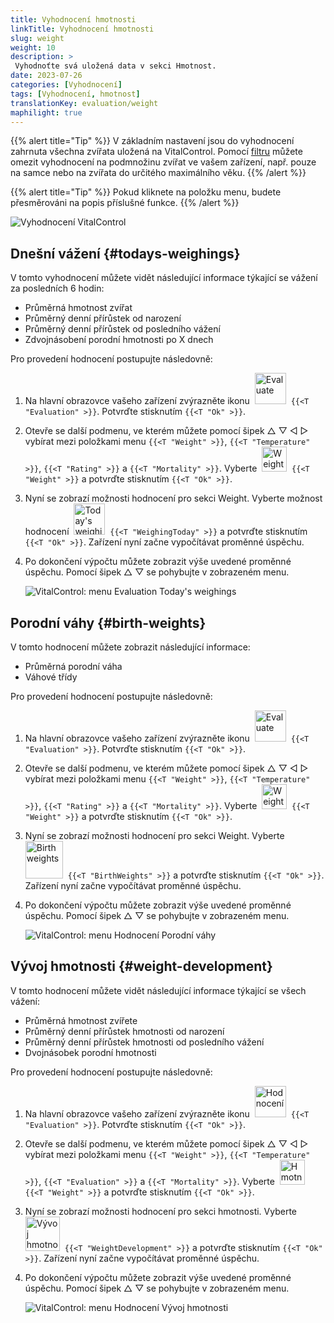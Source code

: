 ```yaml
---
title: Vyhodnocení hmotnosti
linkTitle: Vyhodnocení hmotnosti
slug: weight
weight: 10
description: >
 Vyhodnoťte svá uložená data v sekci Hmotnost.
date: 2023-07-26
categories: [Vyhodnocení]
tags: [Vyhodnocení, hmotnost]
translationKey: evaluation/weight
maphilight: true
---
```

{{% alert title="Tip" %}}
V základním nastavení jsou do vyhodnocení zahrnuta všechna zvířata uložená na VitalControl. Pomocí [filtru](../../filter/) můžete omezit vyhodnocení na podmnožinu zvířat ve vašem zařízení, např. pouze na samce nebo na zvířata do určitého maximálního věku.
{{% /alert %}}

{{% alert title="Tip" %}}
Pokud kliknete na položku menu, budete přesměrováni na popis příslušné funkce.
{{% /alert %}}

<img src="../images/imagemap.png" alt="Vyhodnocení VitalControl" title="Hmotnost" usemap="#workmap" class="maphilight" />

<map name="workmap">
   <area shape="rect" coords="3,40,116,160" alt="Dnešní vážení" title="Vyhodnoťte hodnoty hmotnosti vašich zvířat zaznamenané pomocí VitalControl v aktuálním dni&#10;Kliknutí myší: na dokumentaci" href="/cs/docs/evaluation/weight/#todays-weighings">
   <area shape="rect" coords="116,40,238,160" alt="Porodní hmotnosti" title="Vyhodnoťte své uložené porodní hmotnosti&#10;Kliknutí myší: na dokumentaci" href="/cs/docs/evaluation/weight/#birth-weights">
   <area shape="rect" coords="3,160,116,279" alt="Vývoj hmotnosti" title="Vyhodnoťte vývoj hmotnosti vašich zvířat&#10;Kliknutí myší: na dokumentaci" href="/cs/docs/evaluation/weight/#weight-development">

   <area shape="rect" coords="150,282,238,319" alt="Filtr" title="Nastavte filtr&#10;Kliknutí myší: na dokumentaci" href="/cs/docs/filter">
   <area shape="rect" coords="2,282,95,319" alt="Zpět" title="Skok o úroveň zpět&#10;Kliknutí myší: na dokumentaci" href="/cs/docs/evaluation/">
</map>

## Dnešní vážení {#todays-weighings}
V tomto vyhodnocení můžete vidět následující informace týkající se vážení za posledních 6 hodin:
- Průměrná hmotnost zvířat
- Průměrný denní přírůstek od narození
- Průměrný denní přírůstek od posledního vážení
- Zdvojnásobení porodní hmotnosti po X dnech


Pro provedení hodnocení postupujte následovně:

1. Na hlavní obrazovce vašeho zařízení zvýrazněte ikonu &nbsp;<img src="/icons/main/evaluation.svg" width="50" align="bottom" alt="Evaluate" />&nbsp; `{{<T "Evaluation" >}}`. Potvrďte stisknutím `{{<T "Ok" >}}`.

2. Otevře se další podmenu, ve kterém můžete pomocí šipek △ ▽ ◁ ▷ vybírat mezi položkami menu `{{<T "Weight" >}}`, `{{<T "Temperature" >}}`, `{{<T "Rating" >}}` a `{{<T "Mortality" >}}`. Vyberte &nbsp;<img src="/icons/evaluation/weight.svg" width="40" align="bottom" alt="Weight" />&nbsp; `{{<T "Weight" >}}` a potvrďte stisknutím `{{<T "Ok" >}}`.

3. Nyní se zobrazí možnosti hodnocení pro sekci Weight. Vyberte možnost hodnocení &nbsp;<img src="/icons/evaluation/weighingtoday.svg" width="50" align="bottom" alt="Today's weighing" />&nbsp; `{{<T "WeighingToday" >}}` a potvrďte stisknutím `{{<T "Ok" >}}`. Zařízení nyní začne vypočítávat proměnné úspěchu.

4. Po dokončení výpočtu můžete zobrazit výše uvedené proměnné úspěchu. Pomocí šipek △ ▽ se pohybujte v zobrazeném menu.

   ![VitalControl: menu Evaluation Today's weighings](../images/todaysweighings.png "Evaluate Today's weighings")

## Porodní váhy {#birth-weights}
V tomto hodnocení můžete zobrazit následující informace:
- Průměrná porodní váha
- Váhové třídy

Pro provedení hodnocení postupujte následovně:

1. Na hlavní obrazovce vašeho zařízení zvýrazněte ikonu &nbsp;<img src="/icons/main/evaluation.svg" width="50" align="bottom" alt="Evaluate" />&nbsp; `{{<T "Evaluation" >}}`. Potvrďte stisknutím `{{<T "Ok" >}}`.

2. Otevře se další podmenu, ve kterém můžete pomocí šipek △ ▽ ◁ ▷ vybírat mezi položkami menu `{{<T "Weight" >}}`, `{{<T "Temperature" >}}`, `{{<T "Rating" >}}` a `{{<T "Mortality" >}}`. Vyberte &nbsp;<img src="/icons/evaluation/weight.svg" width="40" align="bottom" alt="Weight" />&nbsp; `{{<T "Weight" >}}` a potvrďte stisknutím `{{<T "Ok" >}}`.

3. Nyní se zobrazí možnosti hodnocení pro sekci Weight. Vyberte &nbsp;<img src="/icons/evaluation/birthweights.svg" width="60" align="bottom" alt="Birth weights" />&nbsp; `{{<T "BirthWeights" >}}` a potvrďte stisknutím `{{<T "Ok" >}}`. Zařízení nyní začne vypočítávat proměnné úspěchu.

4. Po dokončení výpočtu můžete zobrazit výše uvedené proměnné úspěchu. Pomocí šipek △ ▽ se pohybujte v zobrazeném menu.


   ![VitalControl: menu Hodnocení Porodní váhy](../images/birthweights.png "Hodnocení Porodní váhy")

## Vývoj hmotnosti {#weight-development}

V tomto hodnocení můžete vidět následující informace týkající se všech vážení:
- Průměrná hmotnost zvířete
- Průměrný denní přírůstek hmotnosti od narození
- Průměrný denní přírůstek hmotnosti od posledního vážení
- Dvojnásobek porodní hmotnosti

Pro provedení hodnocení postupujte následovně:

1. Na hlavní obrazovce vašeho zařízení zvýrazněte ikonu &nbsp;<img src="/icons/main/evaluation.svg" width="50" align="bottom" alt="Hodnocení" />&nbsp; `{{<T "Evaluation" >}}`. Potvrďte stisknutím `{{<T "Ok" >}}`.

2. Otevře se další podmenu, ve kterém můžete pomocí šipek △ ▽ ◁ ▷ vybírat mezi položkami menu `{{<T "Weight" >}}`, `{{<T "Temperature" >}}`, `{{<T "Evaluation" >}}` a `{{<T "Mortality" >}}`. Vyberte &nbsp;<img src="/icons/evaluation/weight.svg" width="40" align="bottom" alt="Hmotnost" />&nbsp; `{{<T "Weight" >}}` a potvrďte stisknutím `{{<T "Ok" >}}`.

3. Nyní se zobrazí možnosti hodnocení pro sekci hmotnosti. Vyberte &nbsp;<img src="/icons/evaluation/weightdevelopment.svg" width="55" align="bottom" alt="Vývoj hmotnosti" />&nbsp; `{{<T "WeightDevelopment" >}}` a potvrďte stisknutím `{{<T "Ok" >}}`. Zařízení nyní začne vypočítávat proměnné úspěchu.

4. Po dokončení výpočtu můžete zobrazit výše uvedené proměnné úspěchu. Pomocí šipek △ ▽ se pohybujte v zobrazeném menu.

   ![VitalControl: menu Hodnocení Vývoj hmotnosti](../images/weightdevelopment.png "Hodnocení Vývoj hmotnosti")
